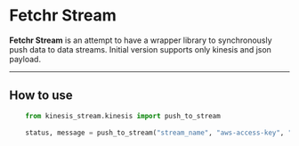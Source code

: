 Fetchr Stream
===================


**Fetchr Stream** is an attempt to have a wrapper library to synchronously push data to data streams. Initial version supports only kinesis and json payload.

----------


How to use
-------------

```python
    from kinesis_stream.kinesis import push_to_stream
    
    status, message = push_to_stream("stream_name", "aws-access-key", "aws-secret-access-key", "payload-key", "json_serializable_payload")
```
